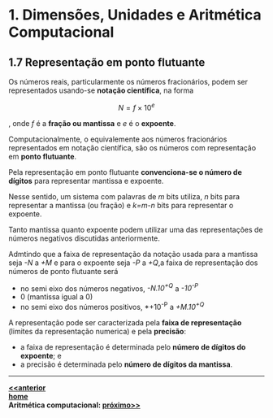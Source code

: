 # 1. Dimensões, Unidades e Aritmética Computacional

## 1.7 Representação em ponto flutuante
Os números reais, particularmente os números fracionários, podem ser representados usando-se **notação científica**, na forma

$$
N=f\times10^e
$$

, onde *f* é a **fração ou mantissa** e *e* é o **expoente**.  

Computacionalmente, o equivalemente aos números fracionários representados em notação científica, são os números com representação em **ponto flutuante**.  

Pela representação em ponto flutuante **convenciona-se o número de dígitos** para representar mantissa e expoente.  

Nesse sentido, um sistema com palavras de *m* bits utiliza, *n* bits para representar a mantissa (ou fração) e *k=m-n* bits para representar o expoente.  

Tanto mantissa quanto expoente podem utilizar uma das representações de números negativos discutidas anteriormente.  

Admtindo que a faixa de representação da notação usada para a mantissa seja *-N* a *+M* e para o expoente seja *-P* a *+Q*,a faixa de representação dos números de ponto flutuante será  
- no semi eixo dos números negativos, *-N.10<sup>+Q</sup>* a *-10<sup>-P</sup>*  
- 0 (mantissa igual a 0)   
- no semi eixo dos números positivos, *+10<sup>-P</sup> a *+M.10<sup>+Q</sup>*  

A representação pode ser caracterizada pela **faixa de representação** (limites da representação numerica) e pela **precisão**:  
- a faixa de representação é determinada pelo **número de dígitos do expoente**; e
- a precisão é determinada pelo **número de dígitos da mantissa**. 

___  
**[<<anterior](https://github.com/claytonjasilva/claytonjasilva.github.io/edit/main/arq_aulas/dimensoesUnidadesAritmeticaComputacional3.md)**    
**[home](https://claytonjasilva.github.io/arq_aulas.html)**   
**Aritmética computacional: [próximo>>](https://github.com/claytonjasilva/claytonjasilva.github.io/edit/main/arq_aulas/dimensoesUnidadesAritmeticaComputacional5.md)**    

